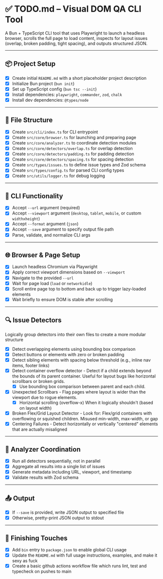 # ✅ TODO.md – Visual DOM QA CLI Tool

A Bun + TypeScript CLI tool that uses Playwright to launch a headless browser, scrolls the full page to load content, inspects for layout issues (overlap, broken padding, tight spacing), and outputs structured JSON.

---

## 📦 Project Setup

- [x] Create initial `README.md` with a short placeholder project description
- [x] Initialize Bun project (`bun init`)
- [x] Set up TypeScript config (`bun tsc --init`)
- [x] Install dependencies: `playwright`, `commander`, `zod`, `chalk`
- [x] Install dev dependencies: `@types/node`

---

## 📁 File Structure

- [x] Create `src/cli/index.ts` for CLI entrypoint
- [x] Create `src/core/browser.ts` for launching and preparing page
- [x] Create `src/core/analyzer.ts` to coordinate detection modules
- [x] Create `src/core/detectors/overlap.ts` for overlap detection
- [x] Create `src/core/detectors/padding.ts` for padding detection
- [x] Create `src/core/detectors/spacing.ts` for spacing detection
- [x] Create `src/types/issues.ts` to define issue types and Zod schema
- [x] Create `src/types/config.ts` for parsed CLI config types
- [x] Create `src/utils/logger.ts` for debug logging

---

## 🧠 CLI Functionality

- [x] Accept `--url` argument (required)
- [x] Accept `--viewport` argument (`desktop`, `tablet`, `mobile`, or custom `widthxheight`)
- [x] Accept `--format` argument (`json`)
- [x] Accept `--save` argument to specify output file path
- [x] Parse, validate, and normalize CLI args

---

## 🌐 Browser & Page Setup

- [x] Launch headless Chromium via Playwright
- [x] Apply correct viewport dimensions based on `--viewport`
- [x] Navigate to the provided `--url`
- [x] Wait for page load (`load` or `networkidle`)
- [x] Scroll entire page top to bottom and back up to trigger lazy-loaded elements
- [x] Wait briefly to ensure DOM is stable after scrolling

---

## 🔍 Issue Detectors

Logically group detectors into their own files to create a more modular structure

- [x] Detect overlapping elements using bounding box comparison
- [x] Detect buttons or elements with zero or broken padding
- [x] Detect sibling elements with spacing below threshold (e.g., inline nav items, footer links)
- [x] Detect container overflow detector - Detect if a child extends beyond the bounds of its parent container. Useful for layout bugs like horizontal scrollbars or broken grids.
  - [x] Use bounding box comparison between parent and each child.
- [x] Unexpected Scrollbars - Flag pages where layout is wider than the viewport due to rogue elements.
  - [x] Horizontal scrolling (overflow-x) When it logically shouldn't (based on layout width)
- [x] Broken Flex/Grid Layout Detector - Look for: Flex/grid containers with overflowing or squished children. Misused min-width, max-width, or gap
- [x] Centering Failures - Detect horizontally or vertically "centered" elements that are actually misaligned

---

## 🧩 Analyzer Coordination

- [x] Run all detectors sequentially, not in parallel
- [x] Aggregate all results into a single list of issues
- [x] Generate metadata including URL, viewport, and timestamp
- [x] Validate results with Zod schema

---

## 📤 Output

- [x] If `--save` is provided, write JSON output to specified file
- [x] Otherwise, pretty-print JSON output to stdout

---

## 🧼 Finishing Touches

- [x] Add `bin` entry to `package.json` to enable global CLI usage
- [x] Update the `README.md` with full usage instructions, examples, and make it sexy as fuck
- [x] Create a basic github actions workflow file which runs lint, test and typecheck on pushes to main